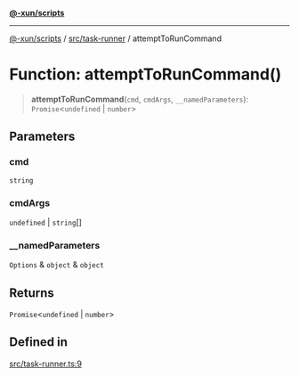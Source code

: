 [**@-xun/scripts**](../../../README.md)

***

[@-xun/scripts](../../../README.md) / [src/task-runner](../README.md) / attemptToRunCommand

# Function: attemptToRunCommand()

> **attemptToRunCommand**(`cmd`, `cmdArgs`, `__namedParameters`): `Promise`\<`undefined` \| `number`\>

## Parameters

### cmd

`string`

### cmdArgs

`undefined` | `string`[]

### \_\_namedParameters

`Options` & `object` & `object`

## Returns

`Promise`\<`undefined` \| `number`\>

## Defined in

[src/task-runner.ts:9](https://github.com/Xunnamius/xscripts/blob/3a8e3952522a9aa3e84a1990f6fcb2207da32534/src/task-runner.ts#L9)
